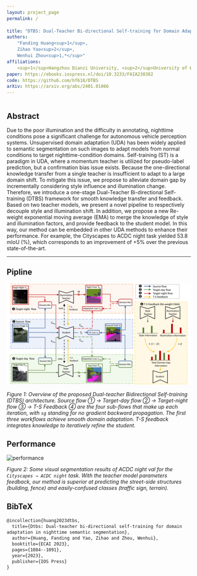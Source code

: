 ```yaml
---
layout: project_page
permalink: /

title: "DTBS: Dual-Teacher Bi-directional Self-training for Domain Adaptation in Nighttime Semantic Segmentation"
authors:
    "Fanding Huang<sup>1</sup>, 
    Zihao Yao<sup>2</sup>, 
    Wenhui Zhou<sup>1,*</sup>"
affiliations:
    <sup>1</sup>Hangzhou Dianzi University, <sup>2</sup>University of Wollongong  
paper: https://ebooks.iospress.nl/doi/10.3233/FAIA230382
code: https://github.com/hf618/DTBS
arXiv: https://arxiv.org/abs/2401.01066
---
```


<!-- Using HTML to center the abstract -->
<div class="columns is-centered has-text-centered">
    <div class="column is-four-fifths">
        <h2>Abstract</h2>
        <div class="content has-text-justified">
Due to the poor illumination and the difficulty in annotating, nighttime conditions pose a significant challenge for autonomous vehicle perception systems. Unsupervised domain adaptation (UDA) has been widely applied to semantic segmentation on such images to adapt models from normal conditions to target nighttime-condition domains. Self-training (ST) is a paradigm in UDA, where a momentum teacher is utilized for pseudo-label prediction, but a confirmation bias issue exists. Because the one-directional knowledge transfer from a single teacher is insufficient to adapt to a large domain shift. To mitigate this issue, we propose to alleviate domain gap by incrementally considering style influence and illumination change. Therefore, we introduce a one-stage Dual-Teacher Bi-directional Self-training (DTBS) framework for smooth knowledge transfer and feedback. Based on two teacher models, we present a novel pipeline to respectively decouple style and illumination shift. In addition, we propose a new Re-weight exponential moving average (EMA) to merge the knowledge of style and illumination factors, and provide feedback to the student model. In this way, our method can be embedded in other UDA methods to enhance their performance. For example, the Cityscapes to ACDC night task yielded 53.8 mIoU (%), which corresponds to an improvement of +5% over the previous state-of-the-art.
        </div>
    </div>
</div>

---


## Pipline

![pipline](/static/image/overview2_00.png)

*Figure 1: Overview of the proposed Dual-teacher Bidirectional Self-training (DTBS) architecture. Source flow ① → Target-day flow ② → Target-night flow ③ → T-S Feedback ④ are the four sub-flows that make up each iteration, with `sg` standing for no gradient backward propagation. The first three workflows achieve smooth domain adaptation. T-S feedback integrates knowledge to iteratively refine the student.*

## Performance

![performance](/static/image/com_sota3_min16_00.png)

*Figure 2: Some visual segmentation results of ACDC night val for the `Cityscapes → ACDC night` task. With the teacher model parameters feedback, our method is superior at predicting the street-side structures (building, fence) and easily-confused classes (traffic sign, terrain).*


## BibTeX
```
@incollection{huang2023dtbs,
  title={Dtbs: Dual-teacher bi-directional self-training for domain adaptation in nighttime semantic segmentation},
  author={Huang, Fanding and Yao, Zihao and Zhou, Wenhui},
  booktitle={ECAI 2023},
  pages={1084--1091},
  year={2023},
  publisher={IOS Press}
}
```
